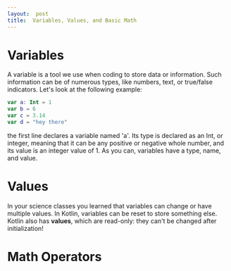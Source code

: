 ```yaml
---
layout:  post
title:  Variables, Values, and Basic Math
---
```


# Variables

A variable is a tool we use when coding to store data or information.  Such information can be of numerous types, like numbers, text, or true/false indicators.  Let's look at the following example:

```kotlin
var a: Int = 1
var b = 6 
var c = 3.14
var d = "hey there"
```

the first line declares a variable named 'a'.  Its type is declared as an Int, or integer, meaning that it can be any positive or negative whole number, and its value is an integer value of 1.  As you can, variables have a type, name, and value.




# Values

In your science classes you learned that variables can change or have multiple values.  In Kotlin, variables can be reset to store something else.  Kotlin also has **values**, which are read-only:  they can't be changed after initialization!

# Math Operators
